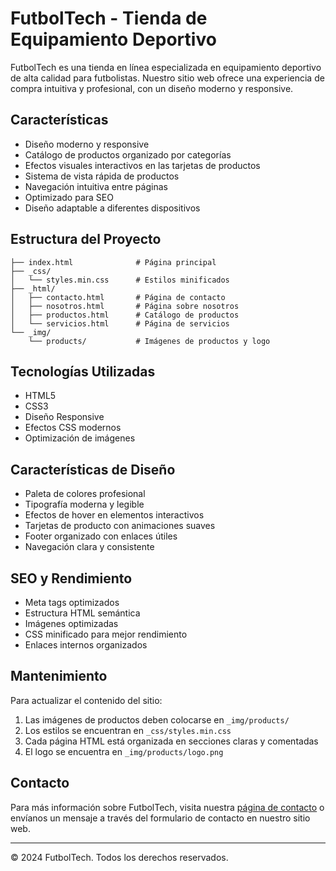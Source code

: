# FutbolTech - Tienda de Equipamiento Deportivo

FutbolTech es una tienda en línea especializada en equipamiento deportivo de alta calidad para futbolistas. Nuestro sitio web ofrece una experiencia de compra intuitiva y profesional, con un diseño moderno y responsive.

## Características

- Diseño moderno y responsive
- Catálogo de productos organizado por categorías
- Efectos visuales interactivos en las tarjetas de productos
- Sistema de vista rápida de productos
- Navegación intuitiva entre páginas
- Optimizado para SEO
- Diseño adaptable a diferentes dispositivos

## Estructura del Proyecto

```
├── index.html              # Página principal
├── _css/
│   └── styles.min.css      # Estilos minificados
├── _html/
│   ├── contacto.html       # Página de contacto
│   ├── nosotros.html       # Página sobre nosotros
│   ├── productos.html      # Catálogo de productos
│   └── servicios.html      # Página de servicios
└── _img/
    └── products/           # Imágenes de productos y logo
```

## Tecnologías Utilizadas

- HTML5
- CSS3
- Diseño Responsive
- Efectos CSS modernos
- Optimización de imágenes

## Características de Diseño

- Paleta de colores profesional
- Tipografía moderna y legible
- Efectos de hover en elementos interactivos
- Tarjetas de producto con animaciones suaves
- Footer organizado con enlaces útiles
- Navegación clara y consistente

## SEO y Rendimiento

- Meta tags optimizados
- Estructura HTML semántica
- Imágenes optimizadas
- CSS minificado para mejor rendimiento
- Enlaces internos organizados

## Mantenimiento

Para actualizar el contenido del sitio:

1. Las imágenes de productos deben colocarse en `_img/products/`
2. Los estilos se encuentran en `_css/styles.min.css`
3. Cada página HTML está organizada en secciones claras y comentadas
4. El logo se encuentra en `_img/products/logo.png`

## Contacto

Para más información sobre FutbolTech, visita nuestra [página de contacto](/_html/contacto.html) o envíanos un mensaje a través del formulario de contacto en nuestro sitio web.

---

© 2024 FutbolTech. Todos los derechos reservados.
